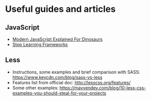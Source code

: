 # Useful guides and articles
## JavaScript
* [Modern JavaScript Explained For Dinosaurs](https://medium.com/the-node-js-collection/modern-javascript-explained-for-dinosaurs-f695e9747b70)
* [Stop Learning Frameworks](https://sizovs.net/2018/12/17/stop-learning-frameworks/)
## Less
* Instructions, some examples and brief comparison with SASS: https://www.keycdn.com/blog/sass-vs-less
* Features list from official doc: http://lesscss.org/features/
* Some other examples: https://mayvendev.com/blog/10-less-css-examples-you-should-steal-for-your-projects